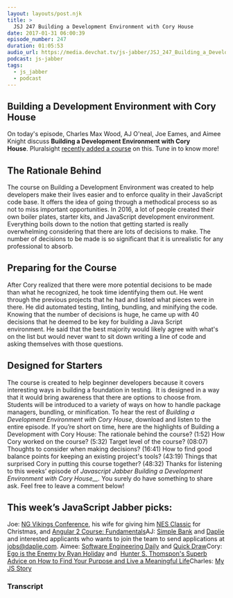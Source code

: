 ```yaml
---
layout: layouts/post.njk
title: >
  JSJ 247 Building a Development Environment with Cory House
date: 2017-01-31 06:00:39
episode_number: 247
duration: 01:05:53
audio_url: https://media.devchat.tv/js-jabber/JSJ_247_Building_a_Development_Environment_with_Cory_House.mp3
podcast: js-jabber
tags:
  - js_jabber
  - podcast
---
```


## **Building a Development Environment with Cory House**

On today's episode, Charles Max Wood, AJ O'neal, Joe Eames, and Aimee Knight discuss **Building a Development Environment with Cory House**.&nbsp;Pluralsight [recently added a course](https://www.pluralsight.com/authors/cory-house) on this. Tune in to know more!

## **The Rationale Behind**

The course on Building a Development Environment was created to help developers make their lives easier and to enforce quality in their JavaScript code base. It offers the idea of going through a methodical process so as not to miss important opportunities. In&nbsp;2016, a lot of people&nbsp;created their own boiler plates, starter kits, and JavaScript development environment. Everything boils down to the notion that getting started is really overwhelming considering that there are lots of decisions to make.&nbsp;The number of decisions to be made is so significant that it is unrealistic for any professional to absorb.

## **Preparing for the Course**

After Cory realized that there were more potential decisions to be made than what he recognized, he&nbsp;took time identifying them out. He went through the previous projects that he had and listed what pieces were in there. He did automated testing, linting, bundling, and minifying&nbsp;the code. Knowing that the number of decisions is huge, he came up with 40 decisions that he deemed to be key for building a Java Script environment.&nbsp;He said that the best majority would likely&nbsp;agree with what's on the list but would never want to sit down writing a line of code and asking themselves with those questions.

## **Designed for Starters**

The course is&nbsp;created to help beginner developers because it covers interesting ways in building a foundation in testing. &nbsp;It is designed in a way that it would bring awareness that there are options to choose from. Students will be introduced to a variety of ways on how to handle package managers, bundling, or minification. To hear the rest of _Building a Development Environment with Cory House_, download and listen to the entire episode. If you’re short on time, here are the highlights of Building a Development with Cory House: The rationale behind the course? (1:52) How Cory worked on the course? (5:32) Target level of the course?&nbsp;(08:07) Thoughts to consider when making decisions? (16:41) How to find good balance points for keeping an existing project's tools? (43:19) Things that surprised Cory in putting this course together? (48:32) Thanks for listening to this weeks’ episode of _Javascript Jabber Building a Development Environment with Cory House\_\_._ You surely do have something to share ask. Feel free to leave a comment below!

## This week’s JavaScript Jabber picks:

Joe: [NG Vikings Conference](https://ngvikings.org/), his wife for giving him [NES Classic](http://www.nintendo.com/nes-classic/) for Christmas, and&nbsp;[Angular 2 Course: Fundamentals](https://www.pluralsight.com/courses/angular-2-first-look)AJ: [Simple Bank](https://www.simple.com/)&nbsp;and&nbsp;[Daplie](https://daplie.com/) and interested applicants who wants to join the team to send applications at jobs@daplie.com. Aimee: [Software Engineering Daily](https://softwareengineeringdaily.com/category/podcast/)&nbsp;and [Quick Draw](https://quickdraw.withgoogle.com/)Cory: [Ego is the Enemy by Ryan Holiday](http://ryanholiday.net/announcing-ego-is-the-enemy-how-you-can-get-involved/)&nbsp;and &nbsp;[Hunter S. Thomspon's Superb Advice on How to Find Your Purpose and Live a Meaningful Life](https://www.reddit.com/r/books/comments/1wd4jz/hunter_s_thompsons_superb_advice_on_how_to_find/)Charles: [My JS Story](https://devchat.tv/js-jabber)

### Transcript
